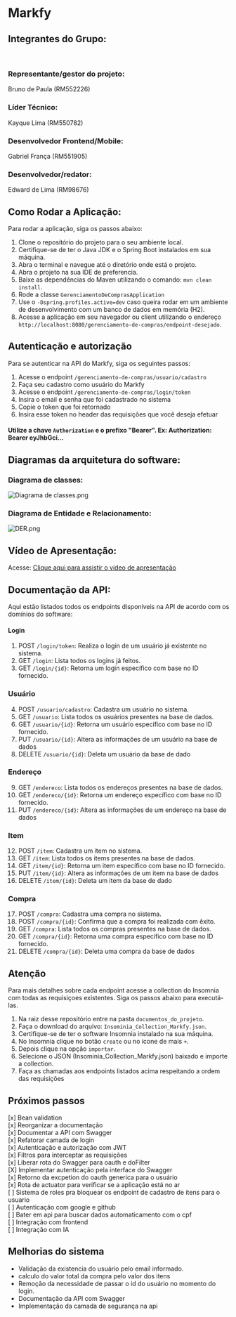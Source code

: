 # Markfy

## Integrantes do Grupo:

<br/>

### Representante/gestor do projeto:
Bruno de Paula (RM552226)

### Líder Técnico:
Kayque Lima (RM550782)

### Desenvolvedor Frontend/Mobile:
Gabriel França (RM551905)

### Desenvolvedor/redator:
Edward de Lima (RM98676)

## Como Rodar a Aplicação:

Para rodar a aplicação, siga os passos abaixo:

1. Clone o repositório do projeto para o seu ambiente local.
2. Certifique-se de ter o Java JDK e o Spring Boot instalados em sua máquina.
3. Abra o terminal e navegue até o diretório onde está o projeto.
4. Abra o projeto na sua IDE de preferencia.
5. Baixe as dependências do Maven utilizando o comando: `mvn clean install`.
6. Rode a classe `GerenciamentoDeComprasApplication`
5. Use o `-Dspring.profiles.active=dev` caso queira rodar em um ambiente de desenvolvimento com um banco de dados em memória (H2).
5. Acesse a aplicação em seu navegador ou client utilizando o endereço `http://localhost:8080/gerenciamento-de-compras/endpoint-desejado`.

## Autenticação e autorização 

<p>Para se autenticar na API do Markfy, siga os seguintes passos:</p>

1. Acesse o endpoint `/gerenciamento-de-compras/usuario/cadastro`
2. Faça seu cadastro como usuário do Markfy
3. Acesse o endpoint `/gerenciamento-de-compras/login/token`
4. Insira o email e senha que foi cadastrado no sistema
5. Copie o token que foi retornado
6. Insira esse token no header das requisições que você deseja efetuar 
 
#### Utilize a chave `Authorization` e o prefixo "Bearer". Ex: Authorization: Bearer eyJhbGci...


## Diagramas da arquitetura do software:

### Diagrama de classes:
![Diagrama de classes.png](https://drive.google.com/uc?export=view&id=1OPtObgZA_xpn8W3M-Fb5qXG9g-NKWYQ0)


### Diagrama de Entidade e Relacionamento:
![DER.png](https://drive.google.com/uc?export=view&id=1g8Z4mrtree0fMHMXuwoTZ6eveRQOJGGP)

## Vídeo de Apresentação:

Acesse: [Clique aqui para assistir o vídeo de apresentação](https://www.youtube.com/watch?v=k0ObOt--m1k)

## Documentação da API:

Aqui estão listados todos os endpoints disponíveis na API de acordo com os domínios do software:

#### Login
1. POST `/login/token`: Realiza o login de um usuário já existente no sistema.
2. GET  `/login`: Lista todos os logins já feitos.
3. GET  `/login/{id}`: Retorna um login específico com base no ID fornecido.

### Usuário
4. POST `/usuario/cadastro`: Cadastra um usuário no sistema.
5. GET  `/usuario`: Lista todos os usuários presentes na base de dados.
6. GET  `/usuario/{id}`: Retorna um usuário específico com base no ID fornecido.
7. PUT `/usuario/{id}`: Altera as informações de um usuário na base de dados
8. DELETE `/usuario/{id}`: Deleta um usuário da base de dado

### Endereço
9. GET `/endereco`: Lista todos os endereços presentes na base de dados.
10. GET  `/endereco/{id}`: Retorna um endereço específico com base no ID fornecido.
11. PUT `/endereco/{id}`: Altera as informações de um endereço na base de dados

### Item
12. POST `/item`: Cadastra um item no sistema.
13. GET  `/item`: Lista todos os items presentes na base de dados.
14. GET  `/item/{id}`: Retorna um item específico com base no ID fornecido.
15. PUT `/item/{id}`: Altera as informações de um item na base de dados
16. DELETE `/item/{id}`: Deleta um item da base de dado

### Compra
17. POST `/compra`: Cadastra uma compra no sistema.
18. POST `/compra/{id}`: Confirma que a compra foi realizada com êxito.
19. GET  `/compra`: Lista todos os compras presentes na base de dados.
20. GET  `/compra/{id}`: Retorna uma compra específico com base no ID fornecido.
21. DELETE `/compra/{id}`: Deleta uma compra da base de dados


## Atenção
Para mais detalhes sobre cada endpoint acesse a collection do Insomnia com todas as requisiçoes existentes. Siga os passos abaixo para executá-las.
1. Na raiz desse repositório entre na pasta `documentos_do_projeto`.
2. Faça o download do arquivo: `Insominia_Collection_Markfy.json`.
1. Certifique-se de ter o software Insomnia instalado na sua máquina.
3. No Insomnia clique no botão `create` ou no ícone de mais `+`.
4. Depois clique na opção `importar`.
5. Selecione o JSON (Insominia_Collection_Markfy.json) baixado e importe a collection.
6. Faça as chamadas aos endpoints listados acima respeitando a ordem das requisições




## Próximos passos 

[x]  Bean validation <br/>
[x]  Reorganizar a documentação <br/>
[x]  Documentar a API com Swagger <br/>
[x]  Refatorar camada de login <br/>
[x]  Autenticação e autorização com JWT <br/>
[x]  Filtros para interceptar as requisições <br/>
[x]  Liberar rota do Swagger para oauth e doFilter <br/>
[X]  Implementar autenticação pela interface do Swagger <br/>
[x]  Retorno da excpetion do oauth generica para o usuário <br/>
[x]  Rota de actuator para verificar se a aplicação está no ar <br/>
[ ]  Sistema de roles pra bloquear os endpoint de cadastro de itens para o usuario <br/>
[ ]  Autenticação com google e github <br/>
[ ]  Bater em api para buscar dados automaticamento com o cpf <br/>
[ ]  Integração com frontend <br/>
[ ]  Integração com IA

## Melhorias do sistema 
- Validação da existencia do usuário pelo email informado.
- calculo do valor total da compra pelo valor dos itens
- Remoção da necessidade de passar o id do usuário no momento do login.
- Documentação da API com Swagger
- Implementação da camada de segurança na api
